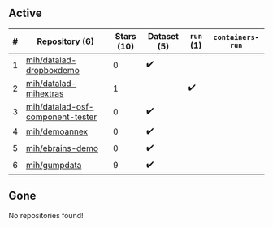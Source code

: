 ## Active
| # | Repository (6) | Stars (10) | Dataset (5) | `run` (1) | `containers-run` |
| --- | --- | --- | --- | --- | --- |
| 1 | [mih/datalad-dropboxdemo](https://github.com/mih/datalad-dropboxdemo) | 0 | :heavy_check_mark: |  |  |
| 2 | [mih/datalad-mihextras](https://github.com/mih/datalad-mihextras) | 1 |  | :heavy_check_mark: |  |
| 3 | [mih/datalad-osf-component-tester](https://github.com/mih/datalad-osf-component-tester) | 0 | :heavy_check_mark: |  |  |
| 4 | [mih/demoannex](https://github.com/mih/demoannex) | 0 | :heavy_check_mark: |  |  |
| 5 | [mih/ebrains-demo](https://github.com/mih/ebrains-demo) | 0 | :heavy_check_mark: |  |  |
| 6 | [mih/gumpdata](https://github.com/mih/gumpdata) | 9 | :heavy_check_mark: |  |  |

## Gone
No repositories found!
